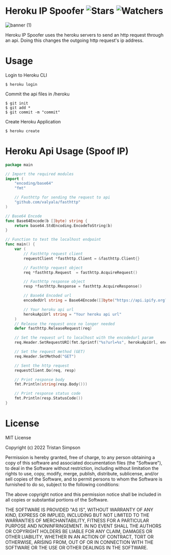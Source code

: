 
# Heroku IP Spoofer ![Stars](https://img.shields.io/github/stars/realTristan/Spoofer?color=brightgreen) ![Watchers](https://img.shields.io/github/watchers/realTristan/Spoofer?label=Watchers)
![banner (1)](https://user-images.githubusercontent.com/75189508/192170623-1d0fe3c7-bd11-4b30-a01d-a5a24a145ec3.png)

Heroku IP Spoofer uses the heroku servers to send an http request through an api. Doing this changes the outgoing http request's ip address.
<br>

# Usage
Login to Heroku CLI
```
$ heroku login
```

Commit the api files in /heroku
```
$ git init
$ git add *
$ git commit -m "commit"
```

Create Heroku Application
```
$ heroku create
```

# Heroku Api Usage (Spoof IP)
```go
package main

// Import the required modules
import (
	"encoding/base64"
	"fmt"

	// Fasthttp for sending the request to api
	"github.com/valyala/fasthttp"
)

// Base64 Encode
func Base64Encode(b []byte) string {
	return base64.StdEncoding.EncodeToString(b)
}

// Function to test the localhost endpoint
func main() {
	var (
		// Fasthttp request client
		requestClient *fasthttp.Client = &fasthttp.Client{}

		// Fasthttp request object
		req *fasthttp.Request  = fasthttp.AcquireRequest()

		// Fasthttp response object
		resp *fasthttp.Response = fasthttp.AcquireResponse()

		// Base64 Encoded url
		encodedUrl string = Base64Encode([]byte("https://api.ipify.org?format=json"))

		// Your heroku api url
		herokuApiUrl string = "Your heroku api url"
	)
	// Release the request once no longer needed
	defer fasthttp.ReleaseRequest(req)

	// Set the request url to localhost with the encodedurl param
	req.Header.SetRequestURI(fmt.Sprintf("%s?url=%s", herokuApiUrl, encodedUrl))

	// Set the request method (GET)
	req.Header.SetMethod("GET")

	// Sent the http request
	requestClient.Do(req, resp)

	// Print response body
	fmt.Println(string(resp.Body()))

	// Print response status code
	fmt.Println(resp.StatusCode())
}
```

# License
MIT License

Copyright (c) 2022 Tristan Simpson

Permission is hereby granted, free of charge, to any person obtaining a copy of this software and associated documentation files (the "Software"), to deal in the Software without restriction, including without limitation the rights to use, copy, modify, merge, publish, distribute, sublicense, and/or sell copies of the Software, and to permit persons to whom the Software is furnished to do so, subject to the following conditions:

The above copyright notice and this permission notice shall be included in all copies or substantial portions of the Software.

THE SOFTWARE IS PROVIDED "AS IS", WITHOUT WARRANTY OF ANY KIND, EXPRESS OR IMPLIED, INCLUDING BUT NOT LIMITED TO THE WARRANTIES OF MERCHANTABILITY, FITNESS FOR A PARTICULAR PURPOSE AND NONINFRINGEMENT. IN NO EVENT SHALL THE AUTHORS OR COPYRIGHT HOLDERS BE LIABLE FOR ANY CLAIM, DAMAGES OR OTHER LIABILITY, WHETHER IN AN ACTION OF CONTRACT, TORT OR OTHERWISE, ARISING FROM, OUT OF OR IN CONNECTION WITH THE SOFTWARE OR THE USE OR OTHER DEALINGS IN THE SOFTWARE.
